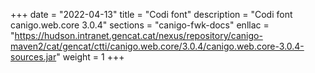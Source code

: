 +++
date        = "2022-04-13"
title       = "Codi font"
description = "Codi font canigo.web.core 3.0.4"
sections    = "canigo-fwk-docs"
enllac		= "https://hudson.intranet.gencat.cat/nexus/repository/canigo-maven2/cat/gencat/ctti/canigo.web.core/3.0.4/canigo.web.core-3.0.4-sources.jar"
weight		= 1
+++
